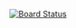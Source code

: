 [![Board Status](https://dev.azure.com/jefftheitguy/73926829-0d39-4fc5-acbc-6da5af3f4ca3/8d6838ba-92fe-469f-93b3-85e641d6cf0d/_apis/work/boardbadge/859ae915-912f-423e-9ef4-fc96ad07152c)](https://dev.azure.com/jefftheitguy/73926829-0d39-4fc5-acbc-6da5af3f4ca3/_boards/board/t/8d6838ba-92fe-469f-93b3-85e641d6cf0d/Microsoft.RequirementCategory)